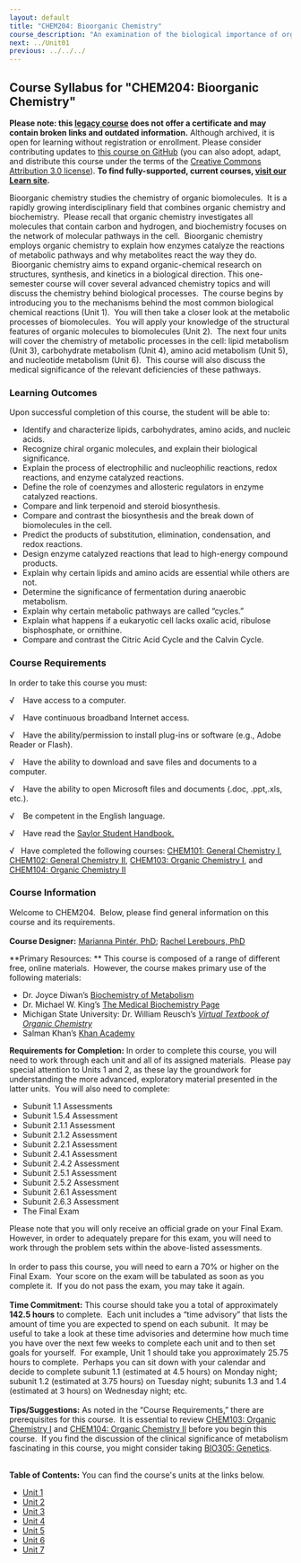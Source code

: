 ```yaml
---
layout: default
title: "CHEM204: Bioorganic Chemistry"
course_description: "An examination of the biological importance of organic molecules. Topics include bioorganic mechanisms, chirality, lipids, carbohydrates, animo acids, peptides, proteins, nucleic acids, enzymes, coenzymes, and coupled reactions, and lipid, carbohydrate, amino acid, and nucleotide metabolism."
next: ../Unit01
previous: ../../../
---
```

Course Syllabus for "CHEM204: Bioorganic Chemistry"
---------------------------------------------------

**Please note: this [legacy course](https://sayloracademy.zendesk.com/hc/en-us/articles/206089967) does not offer a certificate and may contain 
broken links and outdated information.** Although archived, it is open 
for learning without registration or enrollment. Please consider contributing 
updates to [this course on GitHub](https://github.com/saylordotorg/course_chem204) 
(you can also adopt, adapt, and distribute this course under the terms of 
the [Creative Commons Attribution 3.0 license](http://creativecommons.org/licenses/by/3.0/)). **To find fully-supported, current courses, [visit our 
Learn site](https://learn.saylor.org).**

Bioorganic chemistry studies the chemistry of organic biomolecules.
 It is a rapidly growing interdisciplinary field that combines organic
chemistry and biochemistry.  Please recall that organic chemistry
investigates all molecules that contain carbon and hydrogen, and
biochemistry focuses on the network of molecular pathways in the cell.
 Bioorganic chemistry employs organic chemistry to explain how enzymes
catalyze the reactions of metabolic pathways and why metabolites react
the way they do.  Bioorganic chemistry aims to expand organic-chemical
research on structures, synthesis, and kinetics in a biological
direction. This one-semester course will cover several advanced
chemistry topics and will discuss the chemistry behind biological
processes.  The course begins by introducing you to the mechanisms
behind the most common biological chemical reactions (Unit 1).  You will
then take a closer look at the metabolic processes of biomolecules.  You
will apply your knowledge of the structural features of organic
molecules to biomolecules (Unit 2).  The next four units will cover the
chemistry of metabolic processes in the cell: lipid metabolism (Unit 3),
carbohydrate metabolism (Unit 4), amino acid metabolism (Unit 5), and
nucleotide metabolism (Unit 6).  This course will also discuss the
medical significance of the relevant deficiencies of these pathways.

### Learning Outcomes

Upon successful completion of this course, the student will be able
to:  

-   Identify and characterize lipids, carbohydrates, amino acids, and
    nucleic acids.
-   Recognize chiral organic molecules, and explain their biological
    significance.
-   Explain the process of electrophilic and nucleophilic reactions,
    redox reactions, and enzyme catalyzed reactions.
-   Define the role of coenzymes and allosteric regulators in enzyme
    catalyzed reactions.
-   Compare and link terpenoid and steroid biosynthesis.
-   Compare and contrast the biosynthesis and the break down of
    biomolecules in the cell.
-   Predict the products of substitution, elimination, condensation, and
    redox reactions.
-   Design enzyme catalyzed reactions that lead to high-energy compound
    products.
-   Explain why certain lipids and amino acids are essential while
    others are not.
-   Determine the significance of fermentation during anaerobic
    metabolism.
-   Explain why certain metabolic pathways are called “cycles.”
-   Explain what happens if a eukaryotic cell lacks oxalic acid,
    ribulose bisphosphate, or ornithine.
-   Compare and contrast the Citric Acid Cycle and the Calvin Cycle.

### Course Requirements

In order to take this course you must:  

√    Have access to a computer.

√    Have continuous broadband Internet access.

√    Have the ability/permission to install plug-ins or software (e.g.,
Adobe Reader or Flash).

√    Have the ability to download and save files and documents to a
computer.

√    Have the ability to open Microsoft files and documents (.doc,
.ppt,.xls, etc.).

√    Be competent in the English language.

√    Have read the [Saylor Student
Handbook.](http://www.saylor.org/site/wp-content/uploads/2012/05/Saylor-StudentHandbook.pdf)  
  
 √   Have completed the following courses: [CHEM101: General Chemistry
I](http://www.saylor.org/courses/chem101/), [CHEM102: General Chemistry
II](http://www.saylor.org/courses/chem102/), [CHEM103: Organic Chemistry
I](http://www.saylor.org/courses/chem103/), and [CHEM104: Organic
Chemistry II](http://www.saylor.org/courses/chem104/)   

### Course Information

Welcome to CHEM204.  Below, please find general information on this
course and its requirements.   
    
 **Course Designer:** [Marianna Pintér,
PhD](http://www.saylor.org/faculty-o-t/#DrMariannaPinter); [Rachel
Lerebours, PhD](http://www.sayolor.org/#DrRachelLerebours)  
  
 **Primary Resources: ** This course is composed of a range of different
free, online materials.  However, the course makes primary use of the
following materials:  

-   Dr. Joyce Diwan’s [Biochemistry of
    Metabolism](http://www.rpi.edu/dept/bcbp/molbiochem/MBWeb/mb1/MB1index.html)
-   Dr. Michael W. King’s [The Medical Biochemistry
    Page](http://themedicalbiochemistrypage.org/)
-   Michigan State University: Dr. William Reusch’s *[Virtual Textbook
    of Organic
    Chemistry](http://www2.chemistry.msu.edu/faculty/reusch/VirtTxtJml/intro1.htm)*
-   Salman Khan’s [Khan Academy](http://www.khanacademy.org/)

**Requirements for Completion:** In order to complete this course, you
will need to work through each unit and all of its assigned materials. 
Please pay special attention to Units 1 and 2, as these lay the
groundwork for understanding the more advanced, exploratory material
presented in the latter units.  You will also need to complete:  

-   Subunit 1.1 Assessments
-   Subunit 1.5.4 Assessment
-   Subunit 2.1.1 Assessment
-   Subunit 2.1.2 Assessment
-   Subunit 2.2.1 Assessment
-   Subunit 2.4.1 Assessment
-   Subunit 2.4.2 Assessment
-   Subunit 2.5.1 Assessment
-   Subunit 2.5.2 Assessment
-   Subunit 2.6.1 Assessment
-   Subunit 2.6.3 Assessment
-   The Final Exam

Please note that you will only receive an official grade on your Final
Exam.  However, in order to adequately prepare for this exam, you will
need to work through the problem sets within the above-listed
assessments.  
    
 In order to pass this course, you will need to earn a 70% or higher on
the Final Exam.  Your score on the exam will be tabulated as soon as you
complete it.  If you do not pass the exam, you may take it again.  
    
 **Time Commitment:** This course should take you a total of
approximately **142.5 hours** to complete.  Each unit includes a “time
advisory” that lists the amount of time you are expected to spend on
each subunit.  It may be useful to take a look at these time advisories
and determine how much time you have over the next few weeks to complete
each unit and to then set goals for yourself.  For example, Unit 1
should take you approximately 25.75 hours to complete.  Perhaps you can
sit down with your calendar and decide to complete subunit 1.1
(estimated at 4.5 hours) on Monday night; subunit 1.2 (estimated at 3.75
hours) on Tuesday night; subunits 1.3 and 1.4 (estimated at 3 hours) on
Wednesday night; etc.  
    
 **Tips/Suggestions:** As noted in the “Course Requirements,” there are
prerequisites for this course.  It is essential to review [CHEM103:
Organic Chemistry I](http://www.saylor.org/courses/chem103/) and
[CHEM104: Organic Chemistry II](http://www.saylor.org/courses/chem104/)
before you begin this course.  If you find the discussion of the
clinical significance of metabolism fascinating in this course, you
might consider taking [BIO305:
Genetics](http://www.saylor.org/courses/bio305/).  
    

**Table of Contents:** You can find the course's units at the links below.

- [Unit 1](https://legacy.saylor.org/chem204/Unit01/)
- [Unit 2](https://legacy.saylor.org/chem204/Unit02/)
- [Unit 3](https://legacy.saylor.org/chem204/Unit03/)
- [Unit 4](https://legacy.saylor.org/chem204/Unit04/)
- [Unit 5](https://legacy.saylor.org/chem204/Unit05/)
- [Unit 6](https://legacy.saylor.org/chem204/Unit06/)
- [Unit 7](https://legacy.saylor.org/chem204/Unit07/)
